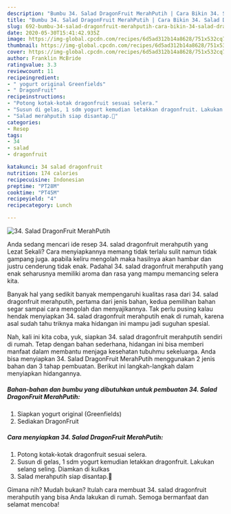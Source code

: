 ```yaml
---
description: "Bumbu 34. Salad DragonFruit MerahPutih | Cara Bikin 34. Salad DragonFruit MerahPutih Yang Sempurna"
title: "Bumbu 34. Salad DragonFruit MerahPutih | Cara Bikin 34. Salad DragonFruit MerahPutih Yang Sempurna"
slug: 692-bumbu-34-salad-dragonfruit-merahputih-cara-bikin-34-salad-dragonfruit-merahputih-yang-sempurna
date: 2020-05-30T15:41:42.935Z
image: https://img-global.cpcdn.com/recipes/6d5ad312b14a8628/751x532cq70/34-salad-dragonfruit-merahputih-foto-resep-utama.jpg
thumbnail: https://img-global.cpcdn.com/recipes/6d5ad312b14a8628/751x532cq70/34-salad-dragonfruit-merahputih-foto-resep-utama.jpg
cover: https://img-global.cpcdn.com/recipes/6d5ad312b14a8628/751x532cq70/34-salad-dragonfruit-merahputih-foto-resep-utama.jpg
author: Franklin McBride
ratingvalue: 3.3
reviewcount: 11
recipeingredient:
- " yogurt original Greenfields"
- " DragonFruit"
recipeinstructions:
- "Potong kotak-kotak dragonfruit sesuai selera."
- "Susun di gelas, 1 sdm yogurt kemudian letakkan dragonfruit. Lakukan selang seling. Diamkan di kulkas"
- "Salad merahputih siap disantap.🥰"
categories:
- Resep
tags:
- 34
- salad
- dragonfruit

katakunci: 34 salad dragonfruit 
nutrition: 174 calories
recipecuisine: Indonesian
preptime: "PT28M"
cooktime: "PT45M"
recipeyield: "4"
recipecategory: Lunch

---
```



![34. Salad DragonFruit MerahPutih](https://img-global.cpcdn.com/recipes/6d5ad312b14a8628/751x532cq70/34-salad-dragonfruit-merahputih-foto-resep-utama.jpg)

Anda sedang mencari ide resep 34. salad dragonfruit merahputih yang Lezat Sekali? Cara menyiapkannya memang tidak terlalu sulit namun tidak gampang juga. apabila keliru mengolah maka hasilnya akan hambar dan justru cenderung tidak enak. Padahal 34. salad dragonfruit merahputih yang enak seharusnya memiliki aroma dan rasa yang mampu memancing selera kita.



Banyak hal yang sedikit banyak mempengaruhi kualitas rasa dari 34. salad dragonfruit merahputih, pertama dari jenis bahan, kedua pemilihan bahan segar sampai cara mengolah dan menyajikannya. Tak perlu pusing kalau hendak menyiapkan 34. salad dragonfruit merahputih enak di rumah, karena asal sudah tahu triknya maka hidangan ini mampu jadi suguhan spesial.


Nah, kali ini kita coba, yuk, siapkan 34. salad dragonfruit merahputih sendiri di rumah. Tetap dengan bahan sederhana, hidangan ini bisa memberi manfaat dalam membantu menjaga kesehatan tubuhmu sekeluarga. Anda bisa menyiapkan 34. Salad DragonFruit MerahPutih menggunakan 2 jenis bahan dan 3 tahap pembuatan. Berikut ini langkah-langkah dalam menyiapkan hidangannya.

<!--inarticleads1-->

##### Bahan-bahan dan bumbu yang dibutuhkan untuk pembuatan 34. Salad DragonFruit MerahPutih:

1. Siapkan  yogurt original (Greenfields)
1. Sediakan  DragonFruit




<!--inarticleads2-->

##### Cara menyiapkan 34. Salad DragonFruit MerahPutih:

1. Potong kotak-kotak dragonfruit sesuai selera.
1. Susun di gelas, 1 sdm yogurt kemudian letakkan dragonfruit. Lakukan selang seling. Diamkan di kulkas
1. Salad merahputih siap disantap.🥰




Gimana nih? Mudah bukan? Itulah cara membuat 34. salad dragonfruit merahputih yang bisa Anda lakukan di rumah. Semoga bermanfaat dan selamat mencoba!
